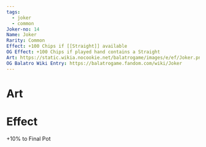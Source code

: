 ```yaml
---
tags:
  - joker
  - common
Joker-no: 14
Name: Joker
Rarity: Common
Effect: +100 Chips if [[Straight]] available
OG Effect: +100 Chips if played hand contains a Straight
Art: https://static.wikia.nocookie.net/balatrogame/images/e/ef/Joker.png/revision/latest?cb=20230925003651
OG Balatro Wiki Entry: https://balatrogame.fandom.com/wiki/Joker
---
```

# Art
# Effect
+10% to Final Pot